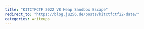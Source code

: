 ```yaml
---
title: "KITCTFCTF 2022 V8 Heap Sandbox Escape"
redirect_to: "https://blog.ju256.de/posts/kitctfctf22-date/"
categories: writeups
---
```

